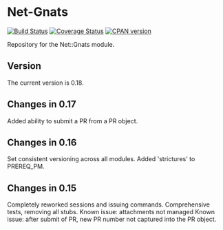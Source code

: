 Net-Gnats
=========
[![Build Status](https://travis-ci.org/rpcme/Net-Gnats.svg?branch=master)](https://travis-ci.org/rpcme/Net-Gnats)
[![Coverage Status](https://coveralls.io/repos/rpcme/Net-Gnats/badge.svg)](https://coveralls.io/r/rpcme/Net-Gnats)
[![CPAN version](https://badge.fury.io/pl/Net-Gnats.svg)](http://badge.fury.io/pl/Net-Gnats)

Repository for the Net::Gnats module.

Version
-------
The current version is 0.18.

Changes in 0.17
---------------
Added ability to submit a PR from a PR object.

Changes in 0.16
---------------
Set consistent versioning across all modules.
Added 'strictures' to PREREQ_PM.

Changes in 0.15
---------------
Completely reworked sessions and issuing commands.
Comprehensive tests, removing all stubs.
Known issue: attachments not managed
Known issue: after submit of PR, new PR number not captured into the PR object.

